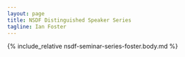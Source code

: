```yaml
---
layout: page
title: NSDF Distinguished Speaker Series
tagline: Ian Foster
---
```


{% include_relative nsdf-seminar-series-foster.body.md %}